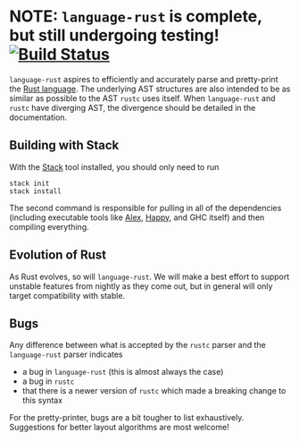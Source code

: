 # NOTE: `language-rust` is complete, but still undergoing testing! [![Build Status][4]][5]

`language-rust` aspires to efficiently and accurately parse and pretty-print the [Rust language][0].
The underlying AST structures are also intended to be as similar as possible to the AST `rustc` uses
itself. When `language-rust` and `rustc` have diverging AST, the divergence should be detailed in
the documentation.

## Building with Stack

With the [Stack][1] tool installed, you should only need to run

    stack init
    stack install

The second command is responsible for pulling in all of the dependencies (including executable
tools like [Alex][2], [Happy][3], and GHC itself) and then compiling everything.

## Evolution of Rust

As Rust evolves, so will `language-rust`. We will make a best effort to support unstable features
from nightly as they come out, but in general will only target compatibility with stable.

## Bugs

Any difference between what is accepted by the `rustc` parser and the `language-rust` parser
indicates

  * a bug in `language-rust` (this is almost always the case)
  * a bug in `rustc`
  * that there is a newer version of `rustc` which made a breaking change to this syntax

For the pretty-printer, bugs are a bit tougher to list exhaustively. Suggestions for better layout
algorithms are most welcome!

[0]: https://www.rust-lang.org/en-US/
[1]: https://docs.haskellstack.org/en/stable/README/
[2]: https://hackage.haskell.org/package/alex
[3]: https://hackage.haskell.org/package/happy
[4]: https://travis-ci.org/harpocrates/language-rust.svg?branch=master
[5]: https://travis-ci.org/harpocrates/language-rust
